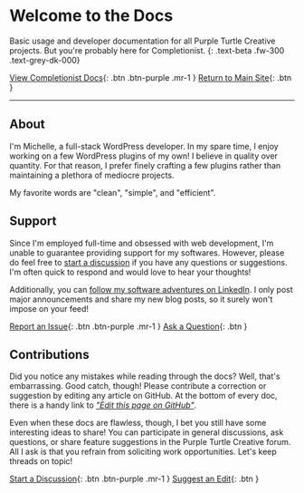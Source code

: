 # Welcome to the Docs

Basic usage and developer documentation for all Purple Turtle Creative projects. But you're probably here for Completionist.
{: .text-beta .fw-300 .text-grey-dk-000}

[View Completionist Docs](https://docs.purpleturtlecreative.com/completionist/){: .btn .btn-purple .mr-1 }
[Return to Main Site](https://purpleturtlecreative.com/){: .btn }

---

## About

I'm Michelle, a full-stack WordPress developer. In my spare time, I enjoy working on a few WordPress plugins of my own! I believe in quality over quantity. For that reason, I prefer finely crafting a few plugins rather than maintaining a plethora of mediocre projects.

My favorite words are "clean", "simple", and "efficient".

## Support

Since I'm employed full-time and obsessed with web development, I'm unable to guarantee providing support for my softwares. However, please do feel free to [start a discussion](https://github.com/PurpleTurtleCreative/purpleturtlecreative.github.io/discussions) if you have any questions or suggestions. I'm often quick to respond and would love to hear your thoughts!

Additionally, you can [follow my software adventures on LinkedIn](https://www.linkedin.com/company/purple-turtle-creative). I only post major announcements and share my new blog posts, so it surely won't impose on your feed!

[Report an Issue](https://github.com/PurpleTurtleCreative/purpleturtlecreative.github.io/discussions/categories/issues){: .btn .btn-purple .mr-1 }
[Ask a Question](https://github.com/PurpleTurtleCreative/purpleturtlecreative.github.io/discussions/categories/q-a){: .btn }

## Contributions

Did you notice any mistakes while reading through the docs? Well, that's embarrassing. Good catch, though! Please contribute a correction or suggestion by editing any article on GitHub. At the bottom of every doc, there is a handy link to [*"Edit this page on GitHub"*](https://github.com/PurpleTurtleCreative/purpleturtlecreative.github.io/edit/main/README.md).

Even when these docs are flawless, though, I bet you still have some interesting ideas to share! You can participate in general discussions, ask questions, or share feature suggestions in the Purple Turtle Creative forum. All I ask is that you refrain from soliciting work opportunities. Let's keep threads on topic!

[Start a Discussion](https://github.com/PurpleTurtleCreative/purpleturtlecreative.github.io/discussions){: .btn .btn-purple .mr-1 }
[Suggest an Edit](https://github.com/PurpleTurtleCreative/purpleturtlecreative.github.io){: .btn }